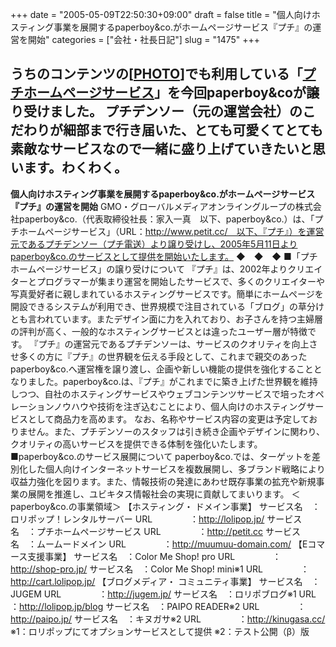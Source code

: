 +++
date = "2005-05-09T22:50:30+09:00"
draft = false
title = "個人向けホスティング事業を展開するpaperboy&amp;co.がホームページサービス『プチ』の運営を開始"
categories = ["会社・社長日記"]
slug = "1475"
+++

うちのコンテンツの[<a href="http://ieiri.petit.cc">PHOTO</a>]でも利用している「<a href="http://petit.cc">プチホームページサービス</a>」を今回paperboy&coが譲り受けました。
プチデンソー（元の運営会社）のこだわりが細部まで行き届いた、とても可愛くてとても素敵なサービスなので一緒に盛り上げていきたいと思います。わくわく。
--
<b>個人向けホスティング事業を展開するpaperboy&co.がホームページサービス『プチ』の運営を開始</b>
GMO・グローバルメディアオンライングループの株式会社paperboy&co.（代表取締役社長：家入一真　以下、paperboy&co.）は、「プチホームページサービス」（URL：http://www.petit.cc/　以下、『プチ』）を運営元であるプチデンソー（プチ電送）より譲り受けし、2005年5月11日よりpaperboy&co.のサービスとして提供を開始いたします。
◆　◆　◆
■「プチホームページサービス」の譲り受けについて
『プチ』は、2002年よりクリエイターとプログラマーが集まり運営を開始したサービスで、多くのクリエイターや写真愛好者に親しまれているホスティングサービスです。簡単にホームページを開設できるシステムが利用でき、世界規模で注目されている「ブログ」の草分けとも言われています。またデザイン面に力を入れており、お子さんを持つ主婦層の評判が高く、一般的なホスティングサービスとは違ったユーザー層が特徴です。
『プチ』の運営元であるプチデンソーは、サービスのクオリティを向上させ多くの方に『プチ』の世界観を伝える手段として、これまで親交のあったpaperboy&co.へ運営権を譲り渡し、企画や新しい機能の提供を強化することとなりました。paperboy&co.は、『プチ』がこれまでに築き上げた世界観を維持しつつ、自社のホスティングサービスやウェブコンテンツサービスで培ったオペレーションノウハウや技術を注ぎ込むことにより、個人向けのホスティングサービスとして商品力を高めます。
なお、名称やサービス内容の変更は予定しておりません。また、プチデンソーのスタッフは引き続き企画やデザインに関わり、クオリティの高いサービスを提供できる体制を強化いたします。
■paperboy&co.のサービス展開について
paperboy&co.では、ターゲットを差別化した個人向けインターネットサービスを複数展開し、多ブランド戦略により収益力強化を図ります。また、情報技術の発達にあわせ既存事業の拡充や新規事業の展開を推進し、ユビキタス情報社会の実現に貢献してまいります。
＜paperboy&co.の事業領域＞
【ホスティング・ ドメイン事業】
サービス名　：ロリポップ！レンタルサーバー
URL　　　　 ：<a href="http://lolipop.jp">http://lolipop.jp/</a>
サービス名　：プチホームページサービス
URL　　　　 ：<a href="http://petit.cc">http://petit.cc</a>
サービス名　：ムームードメイン
URL　　　　 ：<a href="http://muumuu-domain.com">http://muumuu-domain.com/</a>
【Eコマース支援事業】
サービス名　：Color Me Shop! pro
URL　　　　 ：<a href="http://shop-pro.jp">http://shop-pro.jp/</a>
サービス名　：Color Me Shop! mini※1
URL　　　　 ：<a href="http://cart.lolipop.jp">http://cart.lolipop.jp/</a>
【ブログメディア・ コミュニティ事業】
サービス名　：JUGEM
URL　　　　 ：<a href="http://jugem.jp">http://jugem.jp/</a>
サービス名　：ロリポブログ※1
URL　　　　 ：<a href="http://lolipop.jp/blog">http://lolipop.jp/blog</a>
サービス名　：PAIPO READER※2
URL　　　　 ：<a href="http://paipo.jp">http://paipo.jp/</a>
サービス名　：キヌガサ※2
URL　　　　 ：<a href="http://kinugasa.cc">http://kinugasa.cc/</a>
※1：ロリポップにてオプションサービスとして提供
※2：テスト公開（β）版
